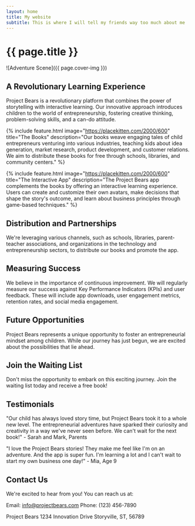 ```yaml
---
layout: home
title: My website
subtitle: This is where I will tell my friends way too much about me
---
```



# {{ page.title }}
![Adventure Scene]({{ page.cover-img }})

## A Revolutionary Learning Experience
Project Bears is a revolutionary platform that combines the power of storytelling with interactive learning. Our innovative approach introduces children to the world of entrepreneurship, fostering creative thinking, problem-solving skills, and a can-do attitude.

{% include feature.html image="https://placekitten.com/2000/600" title="The Books" description="Our books weave engaging tales of child entrepreneurs venturing into various industries, teaching kids about idea generation, market research, product development, and customer relations. We aim to distribute these books for free through schools, libraries, and community centers." %}

{% include feature.html image="https://placekitten.com/2000/600" title="The Interactive App" description="The Project Bears app complements the books by offering an interactive learning experience. Users can create and customize their own avatars, make decisions that shape the story's outcome, and learn about business principles through game-based techniques." %}

## Distribution and Partnerships
We're leveraging various channels, such as schools, libraries, parent-teacher associations, and organizations in the technology and entrepreneurship sectors, to distribute our books and promote the app.

## Measuring Success
We believe in the importance of continuous improvement. We will regularly measure our success against Key Performance Indicators (KPIs) and user feedback. These will include app downloads, user engagement metrics, retention rates, and social media engagement.

## Future Opportunities
Project Bears represents a unique opportunity to foster an entrepreneurial mindset among children. While our journey has just begun, we are excited about the possibilities that lie ahead.

## Join the Waiting List
Don't miss the opportunity to embark on this exciting journey. Join the waiting list today and receive a free book!

## Testimonials
"Our child has always loved story time, but Project Bears took it to a whole new level. The entrepreneurial adventures have sparked their curiosity and creativity in a way we've never seen before. We can't wait for the next book!" - Sarah and Mark, Parents

"I love the Project Bears stories! They make me feel like I'm on an adventure. And the app is super fun. I'm learning a lot and I can't wait to start my own business one day!" - Mia, Age 9

## Contact Us
We're excited to hear from you! You can reach us at:

Email: info@projectbears.com
Phone: (123) 456-7890

Project Bears
1234 Innovation Drive
Storyville, ST, 56789

